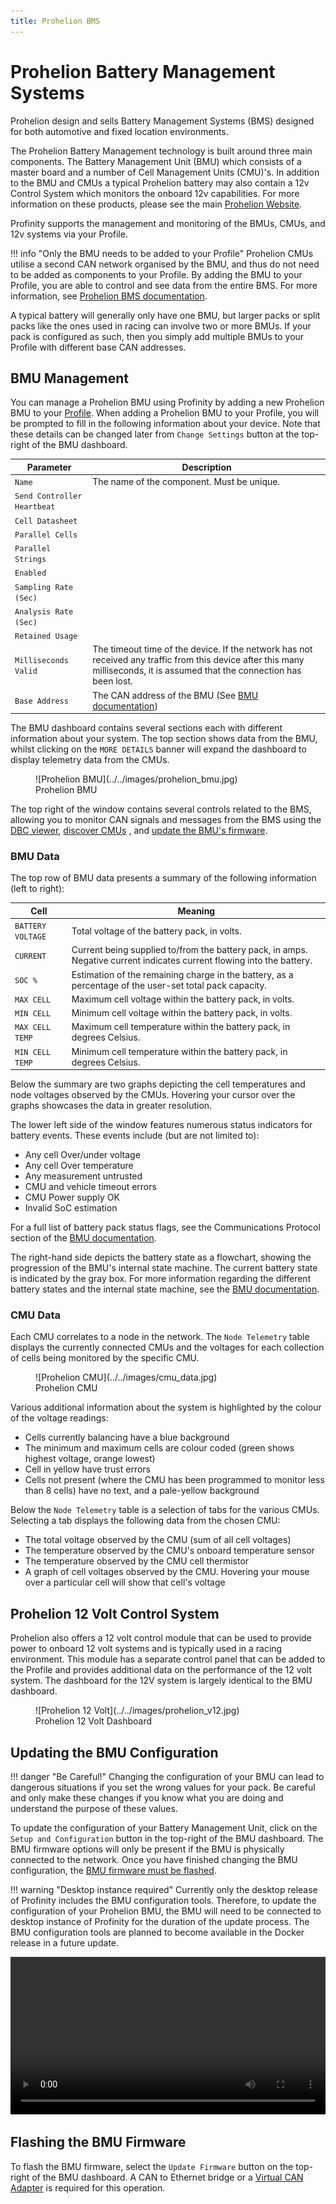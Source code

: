 ```yaml
---
title: Prohelion BMS
---
```


# Prohelion Battery Management Systems

Prohelion design and sells Battery Management Systems (BMS) designed for both automotive and fixed location environments.

The Prohelion Battery Management technology is built around three main components.  The Battery Management Unit (BMU) which consists of a master board and a number of Cell Management Units (CMU)'s.  In addition to the BMU and CMUs a typical Prohelion battery may also contain a 12v Control System which monitors the onboard 12v capabilities.  For more information on these products, please see the main [Prohelion Website](https://www.prohelion.com/product-category/bms/).

Profinity supports the management and monitoring of the BMUs, CMUs, and 12v systems via your Profile.

!!! info "Only the BMU needs to be added to your Profile"
    Prohelion CMUs utilise a second CAN network organised by the BMU, and thus do not need to be added as components to your Profile. By adding the BMU to your Profile, you are able to control and see data from the entire BMS. For more information, see [Prohelion BMS documentation](../../../Battery_Management_Systems/index.md).

A typical battery will generally only have one BMU, but larger packs or split packs like the ones used in racing can involve two or more BMUs.  If your pack is configured as such, then you simply add multiple BMUs to your Profile with different base CAN addresses.

## BMU Management

You can manage a Prohelion BMU using Profinity by adding a new Prohelion BMU to your [Profile](../../Getting_Started/Profiles.md). When adding a Prohelion BMU to your Profile, you will be prompted to fill in the following information about your device. Note that these details can be changed later from `Change Settings` button at the top-right of the BMU dashboard.

<!-- Finish this -->
|Parameter                  |Description                                                                                  |
|---------------------------|----------------------------------------------------------------------------------------------|
|`Name`                     | The name of the component. Must be unique.                                                   |
|`Send Controller Heartbeat`|  |
|`Cell Datasheet`           |  |
|`Parallel Cells`           |  |
|`Parallel Strings`         |  |
|`Enabled`                  |  |
|`Sampling Rate (Sec)`      |  |
|`Analysis Rate (Sec)`      |  |
|`Retained Usage`           |  |
|`Milliseconds Valid`       | The timeout time of the device. If the network has not received any traffic from this device after this many milliseconds, it is assumed that the connection has been lost. |
|`Base Address`             | The CAN address of the BMU (See [BMU documentation](../../../Battery_Management_Systems/index.md)) |

The BMU dashboard contains several sections each with different information about your system. The top section shows data from the BMU, whilst clicking on the `MORE DETAILS` banner will expand the dashboard to display telemetry data from the CMUs.

<figure markdown>
![Prohelion BMU](../../images/prohelion_bmu.jpg)
<figcaption>Prohelion BMU</figcaption>
</figure>

The top right of the window contains several controls related to the BMS, allowing you to monitor CAN signals and messages from the BMS using the [DBC viewer](../../CAN_Utilities/CAN_Bus_DBC.md), [discover CMUs]() , and [update the BMU's firmware](#flashing-the-bmu-firmware).

### BMU Data

The top row of BMU data presents a summary of the following information (left to right):

| Cell              | Meaning                                                                                                                |
|-------------------|------------------------------------------------------------------------------------------------------------------------|
| `BATTERY VOLTAGE` | Total voltage of the battery pack, in volts.                                                                           |
| `CURRENT`         | Current being supplied to/from the battery pack, in amps. Negative current indicates current flowing into the battery. |
| `SOC %`           | Estimation of the remaining charge in the battery, as a percentage of the user-set total pack capacity.                |
| `MAX CELL`        | Maximum cell voltage within the battery pack, in volts.                                                                |
| `MIN CELL`        | Minimum cell voltage within the battery pack, in volts.                                                                |
| `MAX CELL TEMP`   | Maximum cell temperature within the battery pack, in degrees Celsius.                                                  |
| `MIN CELL TEMP`   | Minimum cell temperature within the battery pack, in degrees Celsius.                                                  |

<!--
| `Min mV`    | Minimum voltage cell in the pack, and its voltage. The example shows Node (CMU) 8, Cell 0 is minimum, at 3699mV                                                                        |
| `Max mV`    | Maximum voltage cell in the pack, and its voltage. The example shows Node (CMU) 14, Cell 7 is maximum, at 3799mV                                                                        |
| `Min C`     | Minimum temperature cell in the pack, and it's temperature       |  
| `Max C`     | Maximum temperature cell in the pack, and it's temperature       |
| `Pack mV`   | Total pack voltage                                               |
| `Pack mA`   | Total pack current                                               |
| `Balance +` | Balance threshold voltage                                        |
| `Balance -` | Balance threshold minimum voltage (balance voltage – hysteresis) | 
| `CMU Count` | CMU count in system                                              | -->

<!--The next row shows Precharge status information on the left:

| Cell             | Meaning                                                        |
|------------------|----------------------------------------------------------------|
| `Prechrg Status` | Current state (Idle, Precharge, Run, etc)                      |
|                  | Contactor 12V supply voltage presence (mV on v4 or older BMUs) | -->

Below the summary are two graphs depicting the cell temperatures and node voltages observed by the CMUs. Hovering your cursor over the graphs showcases the data in greater resolution.

<!--The buttons in the BMU section shows the various status flags, some flags are normal and show green when engaged, if buttons are showing orange or red then consult the BMU manual for more information. -->

<!-- Note that when not engaged or receiving messages from the control module the BMU will drop back to its safe precharge state which is the error state. -->

The lower left side of the window features numerous status indicators for battery events. These events include (but are not limited to):

- Any cell Over/under voltage
- Any cell Over temperature
- Any measurement untrusted
- CMU and vehicle timeout errors
- CMU Power supply OK
- Invalid SoC estimation

For a full list of battery pack status flags, see the Communications Protocol section of the [BMU documentation](../../../Battery_Management_Systems/index.md).

The right-hand side depicts the battery state as a flowchart, showing the progression of the BMU's internal state machine. The current battery state is indicated by the gray box. For more information regarding the different battery states and the internal state machine, see the [BMU documentation](../../../Battery_Management_Systems/index.md).

### CMU Data

Each CMU correlates to a node in the network. The `Node Telemetry` table displays the currently connected CMUs and the voltages for each collection of cells being monitored by the specific CMU. 

<!-- The information shown is:

| Cell            | Meaning                             |
|-----------------|-------------------------------------|
| `Node Number`   | CMU Serial Number                   |
| `PCB C`         | CMU circuit board (PCB) temperature |
| `Cell C`        | CMU external (cell) temperature     |
| `PCB C`         | CMU circuit board (PCB) temperature |
| `Cell 1 - 8 mV` | 1 – 8 cell voltage measurements     | -->

<figure markdown>
![Prohelion CMU](../../images/cmu_data.jpg)
<figcaption>Prohelion CMU</figcaption>
</figure>

Various additional information about the system is highlighted by the colour of the voltage readings:

- Cells currently balancing have a blue background
- The minimum and maximum cells <!--have bold text and -->are colour coded (green shows highest voltage, orange lowest)
- Cell in yellow have trust errors
- Cells not present (where the CMU has been programmed to monitor less than 8 cells) have no text, and a pale-yellow background

Below the `Node Telemetry` table is a selection of tabs for the various CMUs. Selecting a tab displays the following data from the chosen CMU:

- The total voltage observed by the CMU (sum of all cell voltages)
- The temperature observed by the CMU's onboard temperature sensor
- The temperature observed by the CMU cell thermistor
- A graph of cell voltages observed by the CMU. Hovering your mouse over a particular cell will show that cell's voltage

## Prohelion 12 Volt Control System

Prohelion also offers a 12 volt control module that can be used to provide power to onboard 12 volt systems and is typically used in a racing environment.  This module has a separate control panel that can be added to the Profile and provides additional data on the performance of the 12 volt system. The dashboard for the 12V system is largely identical to the BMU dashboard.

<figure markdown>
![Prohelion 12 Volt](../../images/prohelion_v12.jpg)
<figcaption>Prohelion 12 Volt Dashboard</figcaption>
</figure>

## Updating the BMU Configuration

!!! danger "Be Careful!"
    Changing the configuration of your BMU can lead to dangerous situations if you set the wrong values for your pack.  Be careful and only make these changes if you know what you are doing and understand the purpose of these values.

To update the configuration of your Battery Management Unit, click on the `Setup and Configuration` button in the top-right of the BMU dashboard. The BMU firmware options will only be present if the BMU is physically connected to the network. Once you have finished changing the BMU configuration, the [BMU firmware must be flashed](#flashing-the-bmu-firmware).

!!! warning "Desktop instance required"
    Currently only the desktop release of Profinity includes the BMU configuration tools. Therefore, to update the configuration of your Prohelion BMU, the BMU will need to be connected to desktop instance of Profinity for the duration of the update process. The BMU configuration tools are planned to become available in the Docker release in a future update.

<!-- Video needs to be update, requires a physical BMU -->
<video autoplay loop controls width="100%">
  <source src="../../video/ConfigBMU.mov" type="video/mp4">
  Your browser does not support the video tag.
</video>

## Flashing the BMU Firmware

To flash the BMU firmware, select the `Update Firmware` button on the top-right of the BMU dashboard.  A CAN to Ethernet bridge or a [Virtual CAN Adapter](../Adaptors/Virtual_CAN_Adapter.md) is required for this operation.